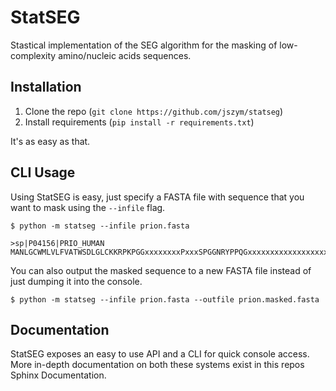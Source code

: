 # StatSEG
Stastical implementation of the SEG algorithm for the
masking of low-complexity amino/nucleic acids sequences.

## Installation

1. Clone the repo (`git clone https://github.com/jszym/statseg`)
2. Install requirements (`pip install -r requirements.txt`)

It's as easy as that.

## CLI Usage

Using StatSEG is easy, just specify a FASTA file with sequence that you want to mask using the `--infile` flag.

```
$ python -m statseg --infile prion.fasta

>sp|P04156|PRIO_HUMAN
MANLGCWMLVLFVATWSDLGLCKKRPKPGGxxxxxxxxPxxxSPGGNRYPPQGxxxxxxxxxxxxxxxxxxxxxxxxxxxxxxxxxxxxxxxxxxxxQWNKPSKPKTNMKHMxxxxxxxxxxxxxxxYMLGSAMSRPIIHFGSDYEDRYYRENMHRYPNQVYYRPMDEYSNQNNFVHDCVNITIKQHTVTTTTKGExxxETDVKMMERVVEQMCITQYERESQAYYQRGSSMVLFSxxPVILLISFLIFLxxG
``` 

You can also output the masked sequence to a new FASTA file instead of just dumping it into the console.

```
$ python -m statseg --infile prion.fasta --outfile prion.masked.fasta
```

## Documentation

StatSEG exposes an easy to use API and a CLI for quick console access. More in-depth documentation on both these systems exist in this repos Sphinx Documentation. 